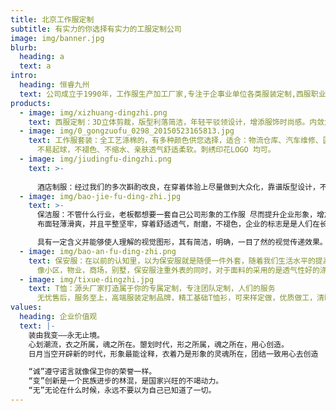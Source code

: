 ```yaml
---
title: 北京工作服定制
subtitle: 有实力的你选择有实力的工服定制公司
image: img/banner.jpg
blurb:
  heading: a
  text: a
intro:
  heading: 恒睿九州
  text: 公司成立于1990年，工作服生产加工厂家,专注于企事业单位各类服装定制,西服职业装定制,员工工服定制,工程服定做,劳保工装厂服定制,还有现货工作服批发销售,提供工作服设计LOGO刺绣印花.
products:
  - image: img/xizhuang-dingzhi.png
    text: 西服定制：3D立体剪裁，版型利落简洁，年轻平驳领设计，增添服饰时尚感。内敛大气不张扬，沉稳中透出温和。轻松驾驭各种场合。
  - image: img/0_gongzuofu_0298_20150523165813.jpg
    text: 工作服套装：全工艺涤棉的，有多种颜色供您选择，适合：物流仓库、汽车维修、园林绿化、石油石化、电力电工、物流业管理、商场超市、装修设计、机械加工、煤炭采矿、农牧渔业等全工艺面料，
      不易起球，不褪色、不缩水、亲肤透气舒适柔软。刺绣印花LOGO 均可。
  - image: img/jiudingfu-dingzhi.png
    text: >-
      
      酒店制服：经过我们的多次斟酌改良，在穿着体验上尽量做到大众化，靠谱版型设计，不挑身材，尽可能的求得，上身得体 工作起来得心应手，适应多种场合，酒店，餐馆，快餐店，食堂 火锅店，咖啡店，除了版型，在面料的选项上也比较用心，耐穿，耐洗，耐磨，力争提升企业整体服务新形象。
  - image: img/bao-jie-fu-ding-zhi.jpg
    text: >-
      保洁服：不管什么行业，老板都想要一套自己公司形象的工作服 尽而提升企业形象，增加员工的工作效率，首先保安人员的保洁服的面料要手感柔软，抗皱免烫
      布面轻薄滑爽，并且平整坚牢，穿着舒适透气，耐磨，不褪色，企业的标志是是人们在长期的生活和实践中形成的一种视觉化的信息表达方式，

      具有一定含义并能够使人理解的视觉图形，其有简洁，明确，一目了然的视觉传递效果。
  - image: img/bao-an-fu-ding-zhi.png
    text: 保安服：在以前的认知里，以为保安服就是随便一件外套，随着我们生活水平的提高，各行各业的标准也提高，拒绝平庸，开始就与众不同。保安服，保安作训套装
      像小区，物业，商场，别墅，保安服注重外表的同时，对于面料的采用的是透气性好的涤棉，耐磨耐穿。
  - image: img/tixue-dingzhi.jpg
    text: T恤：源头厂家打造属于你的专属定制，专注团队定制，人们的服务
      无忧售后，服务至上，高端服装定制品牌，精工基础T恤衫，可来样定做，优质做工，清晰印花，不易起球，私人订制，就这么简单。
values:
  heading: 企业价值观
  text: |-
    装由我变——永无止境。
    心划潮流，衣之所属，魂之所在。曌划时代，形之所属，魂之所在，用心创造。
    日月当空开辟新的时代，形象最能诠释，衣着乃是形象的灵魂所在，团结一致用心去创造

    “诚”遵守诺言就像保卫你的荣誉一样。
    “变”创新是一个民族进步的林混，是国家兴旺的不竭动力。
    “无”无论在什么时候，永远不要以为自己已知道了一切。
---
```

